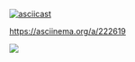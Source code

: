 [![asciicast](https://asciinema.org/a/222619.svg)](https://asciinema.org/a/222619)


<script id="asciicast-222619" src="https://asciinema.org/a/222619.js" async></script>



https://asciinema.org/a/222619

<a href="https://asciinema.org/a/222619" target="_blank"><img src="https://asciinema.org/a/222619.svg" /></a>
